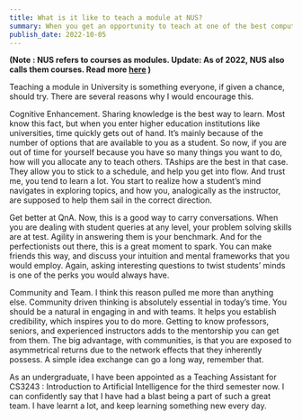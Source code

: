 ```yaml
---
title: What is it like to teach a module at NUS?
summary: When you get an opportunity to teach at one of the best computing faculties in the world, would you go for it? It’s a resounding “YES” for me.
publish_date: 2022-10-05
---
```


**(Note : NUS refers to courses as modules. Update: As of 2022, NUS also calls them courses. Read more [here](https://theridge.sg/2022/03/30/in-case-you-missed-the-emails-6-recent-changes-in-nus/) )**

Teaching a module in University is something everyone, if given a chance, should try. There are several reasons why I would encourage this.

Cognitive Enhancement. Sharing knowledge is the best way to learn. Most know this fact, but when you enter higher education institutions like universities, time quickly gets out of hand. It’s mainly because of the number of options that are available to you as a student. So now, if you are out of time for yourself because you have so many things you want to do, how will you allocate any to teach others. TAships are the best in that case. They allow you to stick to a schedule, and help you get into flow. And trust me, you tend to learn a lot. You start to realize how a student’s mind navigates in exploring topics, and how you, analogically as the instructor, are supposed to help them sail in the correct direction.

Get better at QnA. Now, this is a good way to carry conversations. When you are dealing with student queries at any level, your problem solving skills are at test. Agility in answering them is your benchmark. And for the perfectionists out there, this is a great moment to spark. You can make friends this way, and discuss your intuition and mental frameworks that you would employ. Again, asking interesting questions to twist students’ minds is one of the perks you would always have.

Community and Team. I think this reason pulled me more than anything else. Community driven thinking is absolutely essential in today’s time. You should be a natural in engaging in and with teams. It helps you establish credibility, which inspires you to do more. Getting to know professors, seniors, and experienced instructors adds to the mentorship you can get from them. The big advantage, with communities, is that you are exposed to asymmetrical returns due to the network effects that they inherently possess. A simple idea exchange can go a long way, remember that.

As an undergraduate, I have been appointed as a Teaching Assistant for CS3243 : Introduction to Artificial Intelligence for the third semester now. I can confidently say that I have had a blast being a part of such a great team. I have learnt a lot, and keep learning something new every day.
